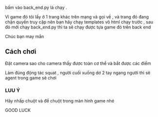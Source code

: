 bấm vào back_end.py là chạy .

Vì game đó tôi lấy ở 1 trang khác trên mạng và gọi về , và trang đó đang chặn quyền truy cập nên bạn hãy chạy templates vô html chạy trước , sau đó mới chạy back_end.py thì ta sẽ chạy được tựa game đó trên back end

Chúc bạn may mắn

<h2>Cách chơi</h2>

Đặt camera sao cho camera thấy được toàn cơ thể và bắt được các điểm

Làm đúng động tác squat , người cuối xuống dơ 2 tay ngang người thì sẽ agent trong game sẽ chơi

<h3>LUU Ý</h3>

Hãy nhấp chuột và để chuột trong màn hình game nhé

GOOD LUCK
